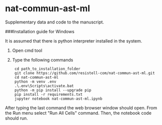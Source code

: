 # nat-commun-ast-ml

Supplementary data and code to the manuscript.

###Installation guide for Windows

It is assumed that there is python interpreter installed in the system.

1. Open cmd tool
2. Type the following commands

        cd path_to_installation_folder
        git clone https://github.com/resistell-com/nat-commun-ast-ml.git
        cd nat-commun-ast-ml
        python -m venv .env
        .\.env\Scripts\activate.bat
        python -m pip install --upgrade pip
        pip install -r requirements.txt
        jupyter notebook nat-commun-ast-ml.ipynb
		
After typing the last command the web browser window should open. From the Run menu select "Run All Cells" command. Then, the notebook code should run.
